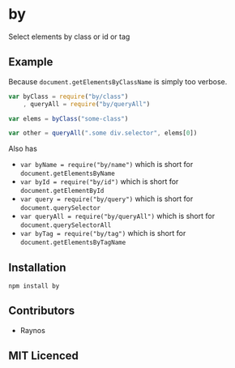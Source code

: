 # by

Select elements by class or id or tag

## Example

Because `document.getElementsByClassName` is simply too verbose.

```js
var byClass = require("by/class")
    , queryAll = require("by/queryAll")

var elems = byClass("some-class")

var other = queryAll(".some div.selector", elems[0])
```

Also has

 - `var byName = require("by/name")` which is short for
    `document.getElementsByName`
 - `var byId = require("by/id")` which is short for
    `document.getElementById`
 - `var query = require("by/query")` which is short for
    `document.querySelector`
 - `var queryAll = require("by/queryAll")` which is short for
    `document.querySelectorAll`
 - `var byTag = require("by/tag")` which is short for
    `document.getElementsByTagName`

## Installation

`npm install by`

## Contributors

 - Raynos

## MIT Licenced
